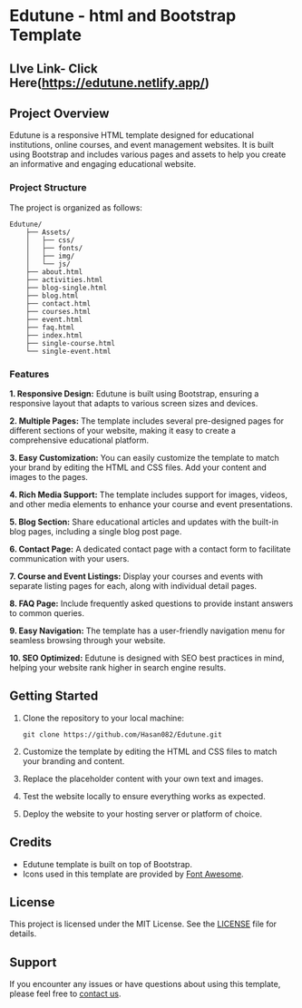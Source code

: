 # Edutune - html and Bootstrap Template

## LIve Link- Click Here(https://edutune.netlify.app/)

## Project Overview

Edutune is a responsive HTML template designed for educational institutions, online courses, and event management websites. It is built using Bootstrap and includes various pages and assets to help you create an informative and engaging educational website.

### Project Structure

The project is organized as follows:

```
Edutune/
    ├── Assets/
    │   ├── css/
    │   ├── fonts/
    │   ├── img/
    │   └── js/
    ├── about.html
    ├── activities.html
    ├── blog-single.html
    ├── blog.html
    ├── contact.html
    ├── courses.html
    ├── event.html
    ├── faq.html
    ├── index.html
    ├── single-course.html
    └── single-event.html
```

### Features

**1. Responsive Design:** Edutune is built using Bootstrap, ensuring a responsive layout that adapts to various screen sizes and devices.

**2. Multiple Pages:** The template includes several pre-designed pages for different sections of your website, making it easy to create a comprehensive educational platform.

**3. Easy Customization:** You can easily customize the template to match your brand by editing the HTML and CSS files. Add your content and images to the pages.

**4. Rich Media Support:** The template includes support for images, videos, and other media elements to enhance your course and event presentations.

**5. Blog Section:** Share educational articles and updates with the built-in blog pages, including a single blog post page.

**6. Contact Page:** A dedicated contact page with a contact form to facilitate communication with your users.

**7. Course and Event Listings:** Display your courses and events with separate listing pages for each, along with individual detail pages.

**8. FAQ Page:** Include frequently asked questions to provide instant answers to common queries.

**9. Easy Navigation:** The template has a user-friendly navigation menu for seamless browsing through your website.

**10. SEO Optimized:** Edutune is designed with SEO best practices in mind, helping your website rank higher in search engine results.

## Getting Started

1. Clone the repository to your local machine:

   ```
   git clone https://github.com/Hasan082/Edutune.git
   ```

2. Customize the template by editing the HTML and CSS files to match your branding and content.

3. Replace the placeholder content with your own text and images.

4. Test the website locally to ensure everything works as expected.

5. Deploy the website to your hosting server or platform of choice.

## Credits

- Edutune template is built on top of Bootstrap.
- Icons used in this template are provided by [Font Awesome](https://fontawesome.com/).

## License

This project is licensed under the MIT License. See the [LICENSE](https://opensource.org/license/mit/) file for details.

## Support

If you encounter any issues or have questions about using this template, please feel free to [contact us](mailto:dr.has82@gmail.com).
